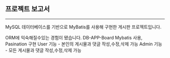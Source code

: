 
## 프로젝트 보고서
---

MySQL 데이터베이스를 기반으로 MyBatis를 사용해 구현한 게시판 프로젝트입니다.

ORM에 익숙해질수있는 경험이 됐습니다.
DB-APP-Board
Mybatis 사용, Pasination 구현
User 기능 - 본인의 게시물과 댓글 작성,수정,삭제 가능
Admin 기능 - 모든 게시물과 댓글 작성,수정,삭제 가능
